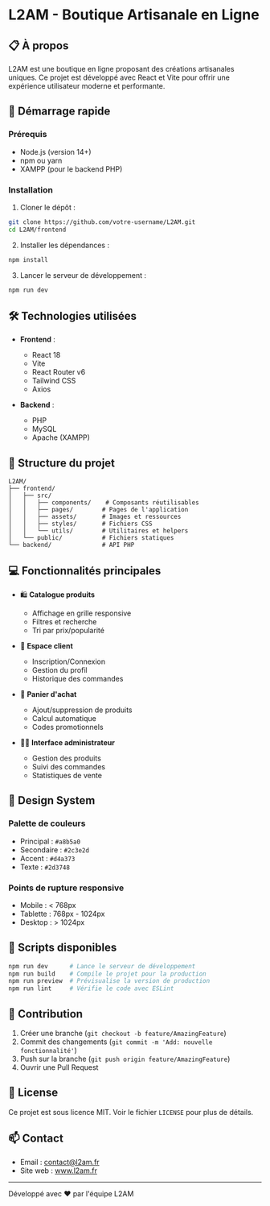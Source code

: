 # L2AM - Boutique Artisanale en Ligne

## 📋 À propos

L2AM est une boutique en ligne proposant des créations artisanales uniques. Ce projet est développé avec React et Vite pour offrir une expérience utilisateur moderne et performante.

## 🚀 Démarrage rapide

### Prérequis
- Node.js (version 14+)
- npm ou yarn
- XAMPP (pour le backend PHP)

### Installation

1. Cloner le dépôt :
```bash
git clone https://github.com/votre-username/L2AM.git
cd L2AM/frontend
```

2. Installer les dépendances :
```bash
npm install
```

3. Lancer le serveur de développement :
```bash
npm run dev
```

## 🛠️ Technologies utilisées

- **Frontend** :
  - React 18
  - Vite
  - React Router v6
  - Tailwind CSS
  - Axios

- **Backend** :
  - PHP
  - MySQL
  - Apache (XAMPP)

## 📁 Structure du projet

```
L2AM/
├── frontend/
│   ├── src/
│   │   ├── components/    # Composants réutilisables
│   │   ├── pages/        # Pages de l'application
│   │   ├── assets/       # Images et ressources
│   │   ├── styles/       # Fichiers CSS
│   │   └── utils/        # Utilitaires et helpers
│   └── public/           # Fichiers statiques
└── backend/              # API PHP
```

## 💻 Fonctionnalités principales

- 🛍️ **Catalogue produits**
  - Affichage en grille responsive
  - Filtres et recherche
  - Tri par prix/popularité

- 👤 **Espace client**
  - Inscription/Connexion
  - Gestion du profil
  - Historique des commandes

- 🛒 **Panier d'achat**
  - Ajout/suppression de produits
  - Calcul automatique
  - Codes promotionnels

- 👨‍💼 **Interface administrateur**
  - Gestion des produits
  - Suivi des commandes
  - Statistiques de vente

## 🎨 Design System

### Palette de couleurs
- Principal : `#a8b5a0`
- Secondaire : `#2c3e2d`
- Accent : `#d4a373`
- Texte : `#2d3748`

### Points de rupture responsive
- Mobile : < 768px
- Tablette : 768px - 1024px
- Desktop : > 1024px

## 🔧 Scripts disponibles

```bash
npm run dev      # Lance le serveur de développement
npm run build    # Compile le projet pour la production
npm run preview  # Prévisualise la version de production
npm run lint     # Vérifie le code avec ESLint
```

## 👥 Contribution

1. Créer une branche (`git checkout -b feature/AmazingFeature`)
2. Commit des changements (`git commit -m 'Add: nouvelle fonctionnalité'`)
3. Push sur la branche (`git push origin feature/AmazingFeature`)
4. Ouvrir une Pull Request

## 📝 License

Ce projet est sous licence MIT. Voir le fichier `LICENSE` pour plus de détails.

## 📫 Contact

- Email : contact@l2am.fr
- Site web : www.l2am.fr

---

Développé avec ❤️ par l'équipe L2AM
